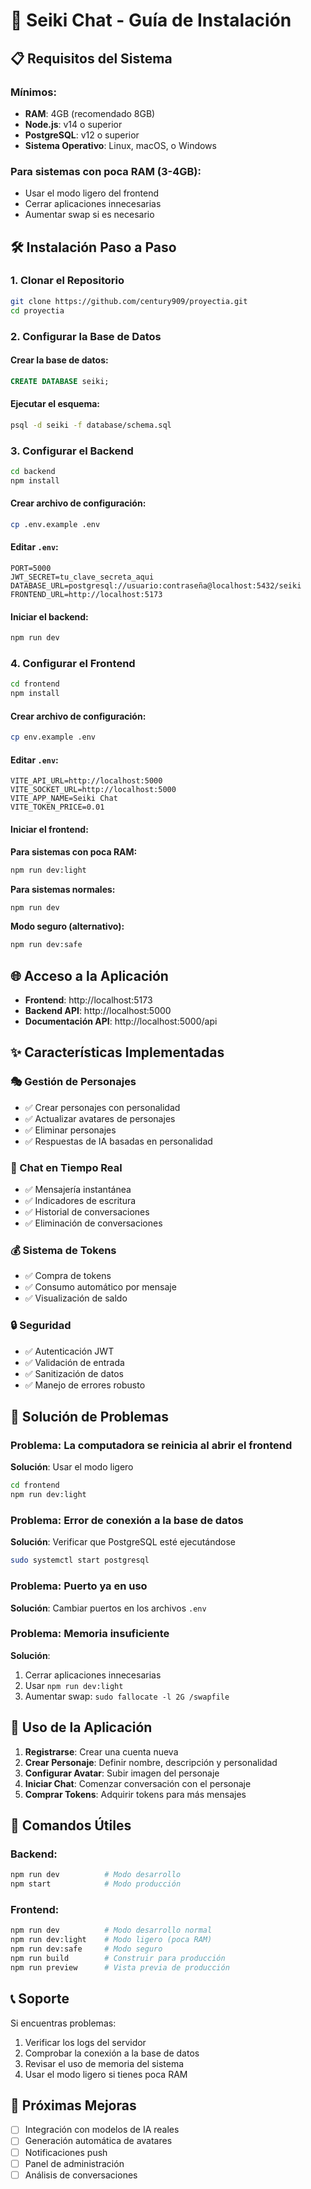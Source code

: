 # 🚀 Seiki Chat - Guía de Instalación

## 📋 Requisitos del Sistema

### Mínimos:
- **RAM**: 4GB (recomendado 8GB)
- **Node.js**: v14 o superior
- **PostgreSQL**: v12 o superior
- **Sistema Operativo**: Linux, macOS, o Windows

### Para sistemas con poca RAM (3-4GB):
- Usar el modo ligero del frontend
- Cerrar aplicaciones innecesarias
- Aumentar swap si es necesario

## 🛠️ Instalación Paso a Paso

### 1. Clonar el Repositorio
```bash
git clone https://github.com/century909/proyectia.git
cd proyectia
```

### 2. Configurar la Base de Datos

#### Crear la base de datos:
```sql
CREATE DATABASE seiki;
```

#### Ejecutar el esquema:
```bash
psql -d seiki -f database/schema.sql
```

### 3. Configurar el Backend

```bash
cd backend
npm install
```

#### Crear archivo de configuración:
```bash
cp .env.example .env
```

#### Editar `.env`:
```env
PORT=5000
JWT_SECRET=tu_clave_secreta_aqui
DATABASE_URL=postgresql://usuario:contraseña@localhost:5432/seiki
FRONTEND_URL=http://localhost:5173
```

#### Iniciar el backend:
```bash
npm run dev
```

### 4. Configurar el Frontend

```bash
cd frontend
npm install
```

#### Crear archivo de configuración:
```bash
cp env.example .env
```

#### Editar `.env`:
```env
VITE_API_URL=http://localhost:5000
VITE_SOCKET_URL=http://localhost:5000
VITE_APP_NAME=Seiki Chat
VITE_TOKEN_PRICE=0.01
```

#### Iniciar el frontend:

**Para sistemas con poca RAM:**
```bash
npm run dev:light
```

**Para sistemas normales:**
```bash
npm run dev
```

**Modo seguro (alternativo):**
```bash
npm run dev:safe
```

## 🌐 Acceso a la Aplicación

- **Frontend**: http://localhost:5173
- **Backend API**: http://localhost:5000
- **Documentación API**: http://localhost:5000/api

## ✨ Características Implementadas

### 🎭 Gestión de Personajes
- ✅ Crear personajes con personalidad
- ✅ Actualizar avatares de personajes
- ✅ Eliminar personajes
- ✅ Respuestas de IA basadas en personalidad

### 💬 Chat en Tiempo Real
- ✅ Mensajería instantánea
- ✅ Indicadores de escritura
- ✅ Historial de conversaciones
- ✅ Eliminación de conversaciones

### 💰 Sistema de Tokens
- ✅ Compra de tokens
- ✅ Consumo automático por mensaje
- ✅ Visualización de saldo

### 🔒 Seguridad
- ✅ Autenticación JWT
- ✅ Validación de entrada
- ✅ Sanitización de datos
- ✅ Manejo de errores robusto

## 🐛 Solución de Problemas

### Problema: La computadora se reinicia al abrir el frontend
**Solución**: Usar el modo ligero
```bash
cd frontend
npm run dev:light
```

### Problema: Error de conexión a la base de datos
**Solución**: Verificar que PostgreSQL esté ejecutándose
```bash
sudo systemctl start postgresql
```

### Problema: Puerto ya en uso
**Solución**: Cambiar puertos en los archivos `.env`

### Problema: Memoria insuficiente
**Solución**: 
1. Cerrar aplicaciones innecesarias
2. Usar `npm run dev:light`
3. Aumentar swap: `sudo fallocate -l 2G /swapfile`

## 📱 Uso de la Aplicación

1. **Registrarse**: Crear una cuenta nueva
2. **Crear Personaje**: Definir nombre, descripción y personalidad
3. **Configurar Avatar**: Subir imagen del personaje
4. **Iniciar Chat**: Comenzar conversación con el personaje
5. **Comprar Tokens**: Adquirir tokens para más mensajes

## 🔧 Comandos Útiles

### Backend:
```bash
npm run dev          # Modo desarrollo
npm start            # Modo producción
```

### Frontend:
```bash
npm run dev          # Modo desarrollo normal
npm run dev:light    # Modo ligero (poca RAM)
npm run dev:safe     # Modo seguro
npm run build        # Construir para producción
npm run preview      # Vista previa de producción
```

## 📞 Soporte

Si encuentras problemas:
1. Verificar los logs del servidor
2. Comprobar la conexión a la base de datos
3. Revisar el uso de memoria del sistema
4. Usar el modo ligero si tienes poca RAM

## 🎯 Próximas Mejoras

- [ ] Integración con modelos de IA reales
- [ ] Generación automática de avatares
- [ ] Notificaciones push
- [ ] Panel de administración
- [ ] Análisis de conversaciones
